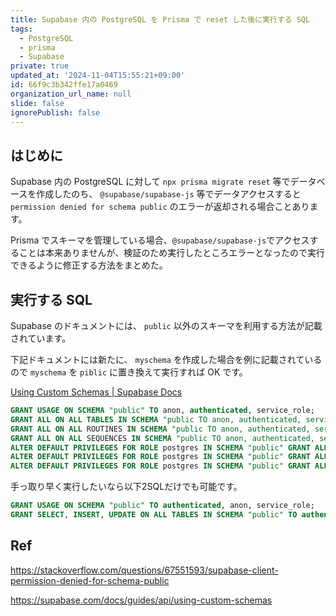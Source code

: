 ```yaml
---
title: Supabase 内の PostgreSQL を Prisma で reset した後に実行する SQL
tags:
  - PostgreSQL
  - prisma
  - Supabase
private: true
updated_at: '2024-11-04T15:55:21+09:00'
id: 66f9c3b342ffe17a0469
organization_url_name: null
slide: false
ignorePublish: false
---
```


## はじめに

Supabase 内の PostgreSQL に対して `npx prisma migrate reset` 等でデータベースを作成したのち、
`@supabase/supabase-js` 等でデータアクセスすると `permission denied for schema public` のエラーが返却される場合ことあります。

Prisma でスキーマを管理している場合、`@supabase/supabase-js`でアクセスすることは本来ありませんが、検証のため実行したところエラーとなったので実行できるように修正する方法をまとめた。

## 実行する SQL

Supabase のドキュメントには、 `public` 以外のスキーマを利用する方法が記載されています。

下記ドキュメントには新たに、 `myschema` を作成した場合を例に記載されているので `myschema` を `piblic` に置き換えて実行すれば OK です。

[Using Custom Schemas | Supabase Docs](https://supabase.com/docs/guides/api/using-custom-schemas?queryGroups=language&language=javascript)

```sql
GRANT USAGE ON SCHEMA "public" TO anon, authenticated, service_role;
GRANT ALL ON ALL TABLES IN SCHEMA "public TO anon, authenticated, service_role;
GRANT ALL ON ALL ROUTINES IN SCHEMA "public TO anon, authenticated, service_role;
GRANT ALL ON ALL SEQUENCES IN SCHEMA "public TO anon, authenticated, service_role;
ALTER DEFAULT PRIVILEGES FOR ROLE postgres IN SCHEMA "public" GRANT ALL ON TABLES TO anon, authenticated, service_role;
ALTER DEFAULT PRIVILEGES FOR ROLE postgres IN SCHEMA "public" GRANT ALL ON ROUTINES TO anon, authenticated, service_role;
ALTER DEFAULT PRIVILEGES FOR ROLE postgres IN SCHEMA "public" GRANT ALL ON SEQUENCES TO anon, authenticated, service_role;
```

手っ取り早く実行したいなら以下2SQLだけでも可能です。

```sql
GRANT USAGE ON SCHEMA "public" TO authenticated, anon, service_role;
GRANT SELECT, INSERT, UPDATE ON ALL TABLES IN SCHEMA "public" TO authenticated, anon, service_role;
```

## Ref

https://stackoverflow.com/questions/67551593/supabase-client-permission-denied-for-schema-public

https://supabase.com/docs/guides/api/using-custom-schemas
